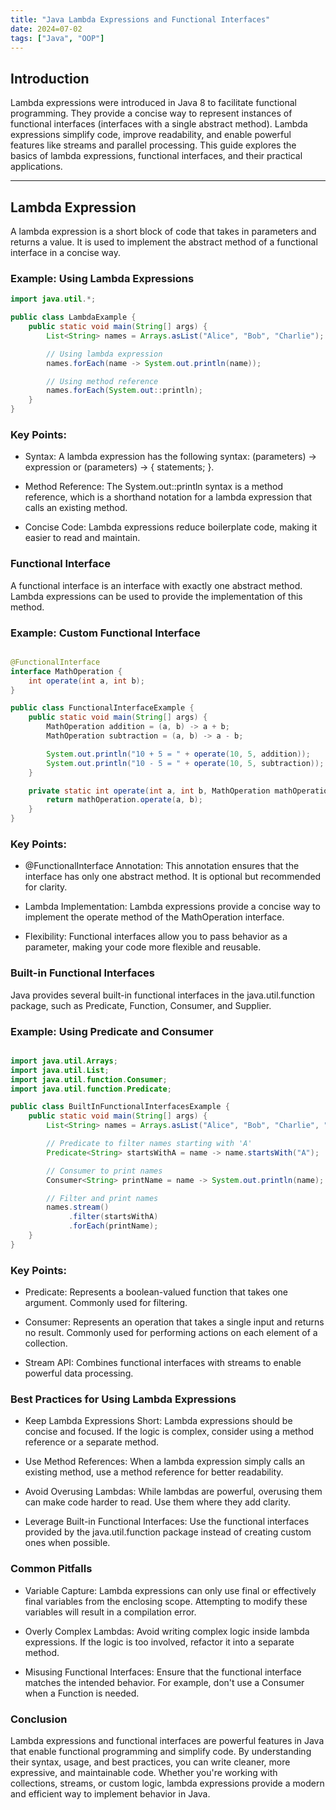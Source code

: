 ```yaml
---
title: "Java Lambda Expressions and Functional Interfaces"
date: 2024=07-02
tags: ["Java", "OOP"]
---
```


## Introduction

Lambda expressions were introduced in Java 8 to facilitate functional programming. They provide a concise way to represent instances of functional interfaces (interfaces with a single abstract method). Lambda expressions simplify code, improve readability, and enable powerful features like streams and parallel processing. This guide explores the basics of lambda expressions, functional interfaces, and their practical applications.

---

## Lambda Expression

A lambda expression is a short block of code that takes in parameters and returns a value. It is used to implement the abstract method of a functional interface in a concise way.

### Example: Using Lambda Expressions

```java
import java.util.*;

public class LambdaExample {
    public static void main(String[] args) {
        List<String> names = Arrays.asList("Alice", "Bob", "Charlie");

        // Using lambda expression
        names.forEach(name -> System.out.println(name));

        // Using method reference
        names.forEach(System.out::println);
    }
}
```

### Key Points:

- Syntax: A lambda expression has the following syntax: (parameters) -> expression or (parameters) -> { statements; }.

- Method Reference: The System.out::println syntax is a method reference, which is a shorthand notation for a lambda expression that calls an existing method.

- Concise Code: Lambda expressions reduce boilerplate code, making it easier to read and maintain.

### Functional Interface

A functional interface is an interface with exactly one abstract method. Lambda expressions can be used to provide the implementation of this method.

### Example: Custom Functional Interface

```java

@FunctionalInterface
interface MathOperation {
    int operate(int a, int b);
}

public class FunctionalInterfaceExample {
    public static void main(String[] args) {
        MathOperation addition = (a, b) -> a + b;
        MathOperation subtraction = (a, b) -> a - b;

        System.out.println("10 + 5 = " + operate(10, 5, addition));
        System.out.println("10 - 5 = " + operate(10, 5, subtraction));
    }

    private static int operate(int a, int b, MathOperation mathOperation) {
        return mathOperation.operate(a, b);
    }
}

```

### Key Points:

- @FunctionalInterface Annotation: This annotation ensures that the interface has only one abstract method. It is optional but recommended for clarity.

- Lambda Implementation: Lambda expressions provide a concise way to implement the operate method of the MathOperation interface.

- Flexibility: Functional interfaces allow you to pass behavior as a parameter, making your code more flexible and reusable.

### Built-in Functional Interfaces

Java provides several built-in functional interfaces in the java.util.function package, such as Predicate, Function, Consumer, and Supplier.

### Example: Using Predicate and Consumer

```java

import java.util.Arrays;
import java.util.List;
import java.util.function.Consumer;
import java.util.function.Predicate;

public class BuiltInFunctionalInterfacesExample {
    public static void main(String[] args) {
        List<String> names = Arrays.asList("Alice", "Bob", "Charlie", "David");

        // Predicate to filter names starting with 'A'
        Predicate<String> startsWithA = name -> name.startsWith("A");

        // Consumer to print names
        Consumer<String> printName = name -> System.out.println(name);

        // Filter and print names
        names.stream()
             .filter(startsWithA)
             .forEach(printName);
    }
}

```

### Key Points:

- Predicate: Represents a boolean-valued function that takes one argument. Commonly used for filtering.

- Consumer: Represents an operation that takes a single input and returns no result. Commonly used for performing actions on each element of a collection.

- Stream API: Combines functional interfaces with streams to enable powerful data processing.

### Best Practices for Using Lambda Expressions

- Keep Lambda Expressions Short: Lambda expressions should be concise and focused. If the logic is complex, consider using a method reference or a separate method.

- Use Method References: When a lambda expression simply calls an existing method, use a method reference for better readability.

- Avoid Overusing Lambdas: While lambdas are powerful, overusing them can make code harder to read. Use them where they add clarity.

- Leverage Built-in Functional Interfaces: Use the functional interfaces provided by the java.util.function package instead of creating custom ones when possible.

### Common Pitfalls

- Variable Capture: Lambda expressions can only use final or effectively final variables from the enclosing scope. Attempting to modify these variables will result in a compilation error.

- Overly Complex Lambdas: Avoid writing complex logic inside lambda expressions. If the logic is too involved, refactor it into a separate method.

- Misusing Functional Interfaces: Ensure that the functional interface matches the intended behavior. For example, don't use a Consumer when a Function is needed.

### Conclusion

Lambda expressions and functional interfaces are powerful features in Java that enable functional programming and simplify code. By understanding their syntax, usage, and best practices, you can write cleaner, more expressive, and maintainable code. Whether you're working with collections, streams, or custom logic, lambda expressions provide a modern and efficient way to implement behavior in Java.
